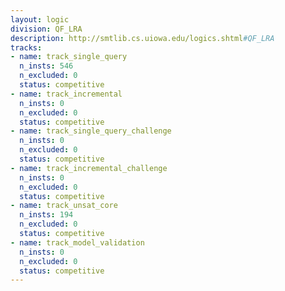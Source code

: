```yaml
---
layout: logic
division: QF_LRA
description: http://smtlib.cs.uiowa.edu/logics.shtml#QF_LRA
tracks:
- name: track_single_query
  n_insts: 546
  n_excluded: 0
  status: competitive
- name: track_incremental
  n_insts: 0
  n_excluded: 0
  status: competitive
- name: track_single_query_challenge
  n_insts: 0
  n_excluded: 0
  status: competitive
- name: track_incremental_challenge
  n_insts: 0
  n_excluded: 0
  status: competitive
- name: track_unsat_core
  n_insts: 194
  n_excluded: 0
  status: competitive
- name: track_model_validation
  n_insts: 0
  n_excluded: 0
  status: competitive
---
```

